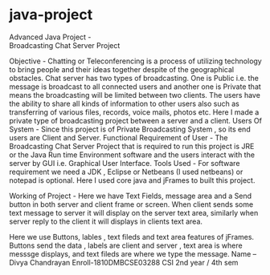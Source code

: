 # java-project

 Advanced  Java  Project -  
Broadcasting Chat Server Project

Objective - Chatting or Teleconferencing is a process of utilizing technology to bring people and their ideas together despite of the geographical obstacles. Chat server has two types of broadcasting. One is Public i.e. the message is broadcast to all connected users and another one is Private that means the broadcasting will be limited between two clients. The users have the ability to share all kinds of information to other users also such as transferring of various files, records, voice mails, photos etc. Here I made a private type of broadcasting project between a server and a client.
Users Of System - Since this project is of Private Broadcasting System , so its end users are Client and Server.
Functional Requirement of User - The Broadcasting Chat Server Project that is required to run this project is JRE or the Java Run time Environment software and the users interact with the server by GUI i.e. Graphical User Interface.
Tools Used -  For software requirement we need a JDK , Eclipse or Netbeans (I used netbeans) or notepad is optional. Here I used core java and jFrames to built this project.


Working of Project  -  Here we have Text Fields, message area and a Send button  in both server and client frame or screen.
             When client sends some text message to server it will display on the server text area, similarly when server reply to the client it will displays in clients text area.
                 
   Here we use Buttons, lables , text fileds and text area features of jFrames.  Buttons send the data , labels are client and server  , text area is where messsge displays, and text fileds are where we type the message.
Name – Divya Chandrayan    Enroll-1810DMBCSE03288
CSI           2nd year / 4th sem                                                           
